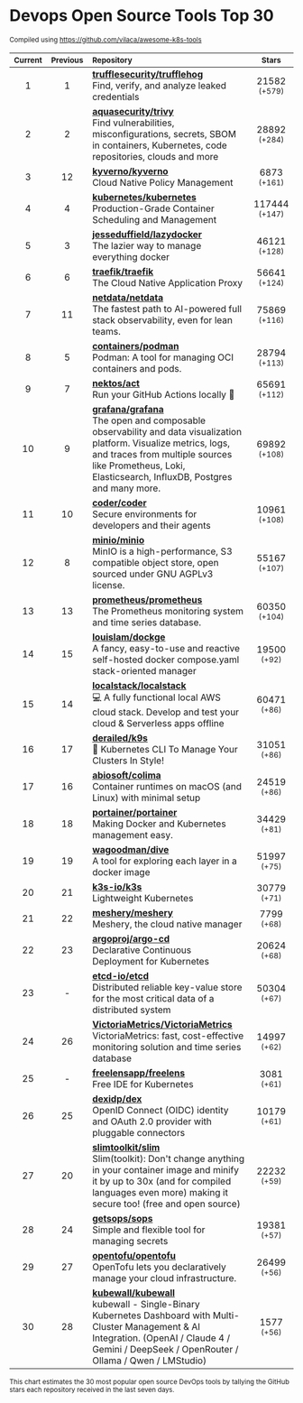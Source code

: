 # Devops Open Source Tools Top 30
<sup>Compiled using https://github.com/vilaca/awesome-k8s-tools</sup>
<div align="center">

|<sub>Current</sub>|<sub>Previous</sub>|<sub>Repository</sub>|<sub>Stars</sub>|
|:---:|:---:|:---|:---:|
|1|1|[**trufflesecurity/trufflehog**](https://github.com/trufflesecurity/trufflehog)<br/>Find, verify, and analyze leaked credentials|21582 <sup>(+579)</sup>|
|2|2|[**aquasecurity/trivy**](https://github.com/aquasecurity/trivy)<br/>Find vulnerabilities, misconfigurations, secrets, SBOM in containers, Kubernetes, code repositories, clouds and more|28892 <sup>(+284)</sup>|
|3|12|[**kyverno/kyverno**](https://github.com/kyverno/kyverno)<br/>Cloud Native Policy Management|6873 <sup>(+161)</sup>|
|4|4|[**kubernetes/kubernetes**](https://github.com/kubernetes/kubernetes)<br/>Production-Grade Container Scheduling and Management|117444 <sup>(+147)</sup>|
|5|3|[**jesseduffield/lazydocker**](https://github.com/jesseduffield/lazydocker)<br/>The lazier way to manage everything docker|46121 <sup>(+128)</sup>|
|6|6|[**traefik/traefik**](https://github.com/traefik/traefik)<br/>The Cloud Native Application Proxy|56641 <sup>(+124)</sup>|
|7|11|[**netdata/netdata**](https://github.com/netdata/netdata)<br/>The fastest path to AI-powered full stack observability, even for lean teams.|75869 <sup>(+116)</sup>|
|8|5|[**containers/podman**](https://github.com/containers/podman)<br/>Podman: A tool for managing OCI containers and pods.|28794 <sup>(+113)</sup>|
|9|7|[**nektos/act**](https://github.com/nektos/act)<br/>Run your GitHub Actions locally 🚀|65691 <sup>(+112)</sup>|
|10|9|[**grafana/grafana**](https://github.com/grafana/grafana)<br/>The open and composable observability and data visualization platform. Visualize metrics, logs, and traces from multiple sources like Prometheus, Loki, Elasticsearch, InfluxDB, Postgres and many more. |69892 <sup>(+108)</sup>|
|11|10|[**coder/coder**](https://github.com/coder/coder)<br/>Secure environments for developers and their agents|10961 <sup>(+108)</sup>|
|12|8|[**minio/minio**](https://github.com/minio/minio)<br/>MinIO is a high-performance, S3 compatible object store, open sourced under GNU AGPLv3 license.|55167 <sup>(+107)</sup>|
|13|13|[**prometheus/prometheus**](https://github.com/prometheus/prometheus)<br/>The Prometheus monitoring system and time series database.|60350 <sup>(+104)</sup>|
|14|15|[**louislam/dockge**](https://github.com/louislam/dockge)<br/>A fancy, easy-to-use and reactive self-hosted docker compose.yaml stack-oriented manager|19500 <sup>(+92)</sup>|
|15|14|[**localstack/localstack**](https://github.com/localstack/localstack)<br/>💻 A fully functional local AWS cloud stack. Develop and test your cloud & Serverless apps offline|60471 <sup>(+86)</sup>|
|16|17|[**derailed/k9s**](https://github.com/derailed/k9s)<br/>🐶 Kubernetes CLI To Manage Your Clusters In Style!|31051 <sup>(+86)</sup>|
|17|16|[**abiosoft/colima**](https://github.com/abiosoft/colima)<br/>Container runtimes on macOS (and Linux) with minimal setup|24519 <sup>(+86)</sup>|
|18|18|[**portainer/portainer**](https://github.com/portainer/portainer)<br/>Making Docker and Kubernetes management easy.|34429 <sup>(+81)</sup>|
|19|19|[**wagoodman/dive**](https://github.com/wagoodman/dive)<br/>A tool for exploring each layer in a docker image|51997 <sup>(+75)</sup>|
|20|21|[**k3s-io/k3s**](https://github.com/k3s-io/k3s)<br/>Lightweight Kubernetes|30779 <sup>(+71)</sup>|
|21|22|[**meshery/meshery**](https://github.com/meshery/meshery)<br/>Meshery, the cloud native manager|7799 <sup>(+68)</sup>|
|22|23|[**argoproj/argo-cd**](https://github.com/argoproj/argo-cd)<br/>Declarative Continuous Deployment for Kubernetes|20624 <sup>(+68)</sup>|
|23|-|[**etcd-io/etcd**](https://github.com/etcd-io/etcd)<br/>Distributed reliable key-value store for the most critical data of a distributed system|50304 <sup>(+67)</sup>|
|24|26|[**VictoriaMetrics/VictoriaMetrics**](https://github.com/VictoriaMetrics/VictoriaMetrics)<br/>VictoriaMetrics: fast, cost-effective monitoring solution and time series database|14997 <sup>(+62)</sup>|
|25|-|[**freelensapp/freelens**](https://github.com/freelensapp/freelens)<br/>Free IDE for Kubernetes|3081 <sup>(+61)</sup>|
|26|25|[**dexidp/dex**](https://github.com/dexidp/dex)<br/>OpenID Connect (OIDC) identity and OAuth 2.0 provider with pluggable connectors|10179 <sup>(+61)</sup>|
|27|20|[**slimtoolkit/slim**](https://github.com/slimtoolkit/slim)<br/>Slim(toolkit): Don't change anything in your container image and minify it by up to 30x (and for compiled languages even more) making it secure too! (free and open source)|22232 <sup>(+59)</sup>|
|28|24|[**getsops/sops**](https://github.com/getsops/sops)<br/>Simple and flexible tool for managing secrets|19381 <sup>(+57)</sup>|
|29|27|[**opentofu/opentofu**](https://github.com/opentofu/opentofu)<br/>OpenTofu lets you declaratively manage your cloud infrastructure.|26499 <sup>(+56)</sup>|
|30|28|[**kubewall/kubewall**](https://github.com/kubewall/kubewall)<br/>kubewall - Single-Binary Kubernetes Dashboard with Multi-Cluster Management & AI Integration. (OpenAI / Claude 4 / Gemini / DeepSeek / OpenRouter / Ollama / Qwen / LMStudio)|1577 <sup>(+56)</sup>|


</div>

<sub>This chart estimates the 30 most popular open source DevOps tools by tallying the GitHub stars each repository received in the last seven days.</sub>
